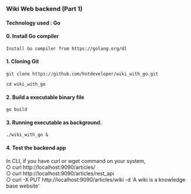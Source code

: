 ### Wiki Web backend (Part 1)

#### Technology used : Go

#### 0. Install Go compiler 
`Install Go compiler from https://golang.org/dl`

#### 1. Cloning Git
`git clone https://github.com/hotdeveloper/wiki_with_go.git`

`cd wiki_with_go`

#### 2. Build a executable binary file
`go build`

#### 3. Running executable as background.
`./wiki_with_go &`

#### 4. Test the backend app
In CLI, if you have curl or wget command on your system,  
○ curl http://localhost:9090/articles/  
○ curl http://localhost:9090/articles/rest_api  
○ curl -X PUT http://localhost:9090/articles/wiki -d 'A wiki is a knowledge base website'  
